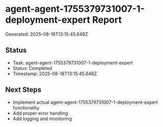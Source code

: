 # agent-agent-1755379731007-1-deployment-expert Report

Generated: 2025-08-18T13:15:45.648Z

## Status
- Task: agent-agent-1755379731007-1-deployment-expert
- Status: Completed
- Timestamp: 2025-08-18T13:15:45.648Z

## Next Steps
- Implement actual agent-agent-1755379731007-1-deployment-expert functionality
- Add proper error handling
- Add logging and monitoring
